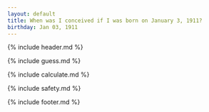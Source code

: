 ```yaml
---
layout: default
title: When was I conceived if I was born on January 3, 1911?
birthday: Jan 03, 1911
---
```


{% include header.md %}

{% include guess.md %}

{% include calculate.md %}

{% include safety.md %}

{% include footer.md %}



